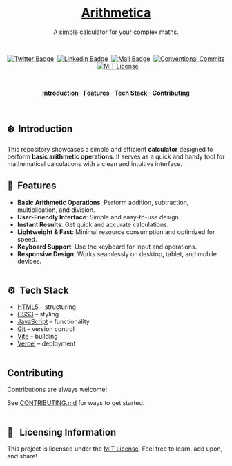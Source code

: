 <a href="https://js-calculator.vercel.app">
  <h1 align="center">Arithmetica</h1>
</a>

<p align="center">
  A simple calculator for your complex maths.
</p>

<br>

<div align= "center">

[![Twitter Badge](https://img.shields.io/badge/-@devwithjay-1ca0f1?style=social&labelColor=red&logo=x&logoColor=black&link=https://twitter.com/devwithjay)](https://twitter.com/devwithjay)&nbsp;&nbsp;[![Linkedin Badge](https://img.shields.io/badge/@devwithjay-0e76a8)](https://www.linkedin.com/in/devwithjay/)&nbsp;&nbsp;[![Mail Badge](https://img.shields.io/badge/-hello@devwithjay.com-c0392b?style=flat&labelColor=c0392b&logo=gmail&logoColor=pink)](mailto:hello@devwithjay.com)&nbsp;&nbsp;[![Conventional Commits](https://img.shields.io/badge/Conventional%20Commits-1.0.0-%23FE5196?logo=conventionalcommits&logoColor=white)](https://conventionalcommits.org)&nbsp;&nbsp;[![MIT License](https://img.shields.io/badge/License-MIT-green.svg)](https://choosealicense.com/licenses/mit/)

</div>

<br>

<p align="center">
  <a href="#introduction"><strong>Introduction</strong></a> 
	·&nbsp;<a href="#features"><strong>Features</strong></a> 
	·&nbsp;<a href="#tech-stack"><strong>Tech Stack</strong></a>
  ·&nbsp;<a href="#contributing"><strong>Contributing</strong></a>
</p>
<br>

## <a name="introduction">❄️&nbsp; Introduction</a>

This repository showcases a simple and efficient **calculator** designed to perform **basic arithmetic operations**. It serves as a quick and handy tool for mathematical calculations with a clean and intuitive interface.

## <a name="features">🔋&nbsp; Features</a>

- **Basic Arithmetic Operations**: Perform addition, subtraction, multiplication, and division.
- **User-Friendly Interface**: Simple and easy-to-use design.
- **Instant Results**: Get quick and accurate calculations.
- **Lightweight & Fast**: Minimal resource consumption and optimized for speed.
- **Keyboard Support**: Use the keyboard for input and operations.
- **Responsive Design**: Works seamlessly on desktop, tablet, and mobile devices.
  <br><br>

## <a name="tech-stack">⚙️&nbsp; Tech Stack</a>

- [HTML5](https://developer.mozilla.org/en-US/docs/Web/HTML) – structuring
- [CSS3](https://developer.mozilla.org/en-US/docs/Web/CSS) – styling
- [JavaScript](https://developer.mozilla.org/en-US/docs/Web/JavaScript) – functionality
- [Git](https://git-scm.com/) – version control
- [Vite](https://vitejs.dev/) – building
- [Vercel](https://vercel.com/) – deployment
  <br><br>

## Contributing

Contributions are always welcome!

See [CONTRIBUTING.md](./CONTRIBUTING.md) for ways to get started.
</br></br>

## 🪪&nbsp;&nbsp; Licensing Information

This project is licensed under the [MIT License](./LICENSE). Feel free to learn, add upon, and share!
